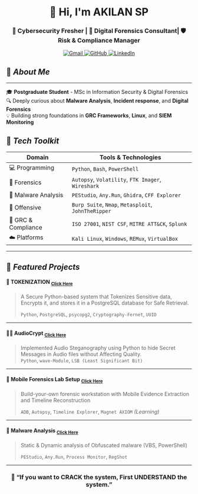 <h1 align="center">
  👋 Hi, I'm AKILAN SP
</h1> 
<h3 align="center">🔐 Cybersecurity Fresher | 🧪 Digital Forensics Consultant| 🛡️ Risk & Compliance Manager </h3>
  <p align="center">
  <a href="mailto:akilansuresh09@example.com" target="_blank">
    <img src="https://img.shields.io/badge/Gmail-D14836?logo=gmail&logoColor=white&style=for-the-badge" alt="Gmail" />
  </a>  
  <a href="https://github.com/akilan-sp" target="_blank">
    <img src="https://img.shields.io/badge/GitHub-333333?logo=github&logoColor=white&style=for-the-badge" alt="GitHub" />
  </a>
  <a href="https://linkedin.com/in/akilan-sp" target="_blank">
    <img src="https://img.shields.io/badge/LinkedIn-0077B5?logo=linkedin&logoColor=white&style=for-the-badge" alt="LinkedIn" />
  </a>
</p>

## 🧭 ***About Me***

---

🎓 **Postgraduate Student** - MSc in Information Security & Digital Forensics  
🔍 Deeply curious about **Malware Analysis**, **Incident response**, and **Digital Forensics**  
💡 Building strong foundations in **GRC Frameworks**, **Linux**, and **SIEM Monitoring**  

## 🚀 ***Tech Toolkit***

| Domain | Tools & Technologies |
|--------|----------------------|
| 💻 Programming | `Python`, `Bash`, `PowerShell` |
| 🔬 Forensics | `Autopsy`, `Volatility`, `FTK Imager`, `Wireshark` |
| 🐞 Malware Analysis | `PEStudio`, `Any.Run`, `Ghidra`, `CFF Explorer` |
| 🧰 Offensive | `Burp Suite`, `Nmap`, `Metasploit`, `JohnTheRipper` |
| 🧩 GRC & Compliance | `ISO 27001`, `NIST CSF`, `MITRE ATT&CK`, `Splunk` |
| ☁️ Platforms | `Kali Linux`, `Windows`, `REMux`, `VirtualBox` |

---

## 📁 ***Featured Projects*** 

#### 🔐 **TOKENIZATION**  <sub><a href="https://github.com/akilan-sp/TOKENIZATION.git">Click Here</a></sub>
> A Secure Python-based system that Tokenizes Sensitive data, Encrypts it, and stores it in a PostgreSQL database for Safe Retrieval.
> 
>`Python`, `PostgreSQL`, `psycopg2`, `Cryptography-Fernet`, `UUID`

---

#### 🕵️‍♀️ **AudioCrypt**  <sub><a href="https://github.com/yourusername/malware-analyzer">Click Here</a></sub>
> Implemented Audio Steganography using Python to hide Secret Messages in Audio files without Affecting Quality.  
`Python`, `wave-Module`, `LSB (Least Significant Bit)`

---

#### 📱 **Mobile Forensics Lab Setup** <sub><a href="https://github.com/yourusername/malware-analyzer">Click Here</a></sub>
> Build-your-own forensic workstation with Mobile Evidence Extraction and Timeline Reconstruction  
> 
> `ADB`, `Autopsy`, `Timeline Explorer`, `Magnet AXIOM` *(Learning)*

---

#### 🧬 **Malware Analysis**  <sub><a href="https://github.com/yourusername/malware-analyzer">Click Here</a></sub>
> Static & Dynamic analysis of Obfuscated malware (VBS, PowerShell)
>
>`PEStudio`, `Any.Run`, `Process Monitor`, `RegShot`

---
 <h3 align="center">🧩 “If you want to CRACK the system, First UNDERSTAND the system.”

